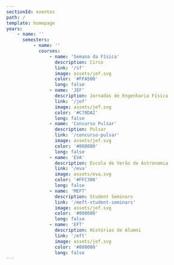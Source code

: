 ```yaml
---
sectionId: eventos
path: /
template: homepage
years:
    - name: ''
      semesters:
          - name: ''
            courses:
                - name: 'Semana da Física'
                  description: Circo
                  link: '/sf'
                  image: assets/jef.svg
                  color: '#FFA500'
                  long: false
                - name: 'JEF'
                  description: Jornadas de Engenharia Física
                  link: '/jef'
                  image: assets/jef.svg
                  color: '#C70DA2'
                  long: false
                - name: 'Concurso Pulsar'
                  description: Pulsar
                  link: '/concurso-pulsar'
                  image: assets/jef.svg
                  color: '#808080'
                  long: false
                - name: 'EVA'
                  description: Escola de Verão de Astronomia
                  link: '/eva'
                  image: assets/eva.svg
                  color: '#FFC300'
                  long: false
                - name: 'MEFT'
                  description: Student Seminars
                  link: '/meft-student-seminars'
                  image: assets/jef.svg
                  color: '#808080'
                  long: false
                - name: 'EFT'
                  description: Histórias de Alumni
                  link: '/eft'
                  image: assets/jef.svg
                  color: '#808080'
                  long: false
---
```

